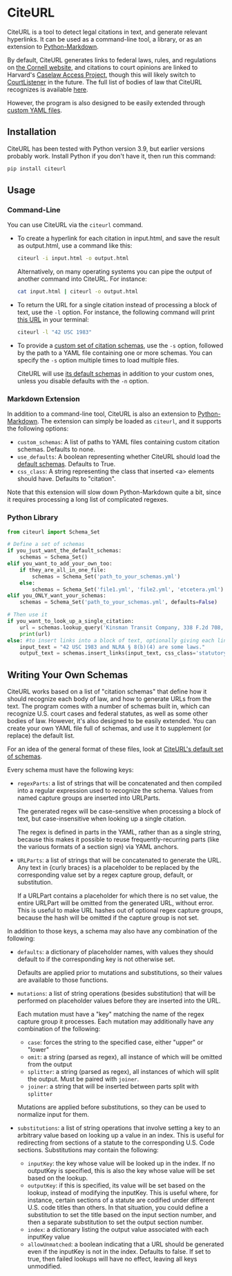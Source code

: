 # CiteURL

CiteURL is a tool to detect legal citations in text, and generate relevant hyperlinks. It can be used as a command-line tool, a library, or as an extension to [Python-Markdown](https://python-markdown.github.io/).

By default, CiteURL generates links to federal laws, rules, and regulations on [the Cornell website](https://www.law.cornell.edu), and citations to court opinions are linked to Harvard's [Caselaw Access Project](https://lil.law.harvard.edu/projects/caselaw-access-project/), though this will likely switch to [CourtListener](https://www.courtlistener.com/) in the future. The full list of bodies of law that CiteURL recognizes is available [here](https://github.com/raindrum/citeurl/blob/master/citeurl/default-schemas.yml).

However, the program is also designed to be easily extended through [custom YAML files](#writing-your-own-schemas).

## Installation

CiteURL has been tested with Python version 3.9, but earlier versions probably work. Install Python if you don't have it, then run this command:

```bash
pip install citeurl
```

## Usage

### Command-Line

You can use CiteURL via the `citeurl` command.

- To create a hyperlink for each citation in input.html, and save the result as output.html, use a command like this:

	```bash
	citeurl -i input.html -o output.html
	```

	Alternatively, on many operating systems you can pipe the output of another command into CiteURL. For instance:

	```bash
	cat input.html | citeurl -o output.html
	```

- To return the URL for a single citation instead of processing a block of text, use the `-l` option. For instance, the following command will print [this URL](https://www.law.cornell.edu/uscode/text/42/1983) in your terminal:

	```bash
	citeurl -l "42 USC 1983"
	```

- To provide a [custom set of citation schemas](#writing-your-own-schemas), use the `-s` option, followed by the path to a YAML file containing one or more schemas. You can specify the `-s` option multiple times to load multiple files.

	CiteURL will use [its default schemas](https://github.com/raindrum/citeurl/blob/master/citeurl/citation-schemas.yml) in addition to your custom ones, unless you disable defaults with the `-n` option.

### Markdown Extension

In addition to a command-line tool, CiteURL is also an extension to [Python-Markdown](https://python-markdown.github.io/). The extension can simply be loaded as `citeurl`, and it supports the following options:

- `custom_schemas`: A list of paths to YAML files containing custom citation schemas. Defaults to none.
- `use_defaults`: A boolean representing whether CiteURL should load the [default schemas](https://github.com/raindrum/citeurl/blob/master/citeurl/default-schemas.yml). Defaults to True.
- `css_class`: A string representing the class that inserted \<a> elements should have. Defaults to "citation".

Note that this extension will slow down Python-Markdown quite a bit, since it requires processing a long list of complicated regexes.

### Python Library

```python
from citeurl import Schema_Set

# Define a set of schemas
if you_just_want_the_default_schemas:
    schemas = Schema_Set()
elif you_want_to_add_your_own_too:
    if they_are_all_in_one_file:
        schemas = Schema_Set('path_to_your_schemas.yml')
    else:
        schemas = Schema_Set('file1.yml', 'file2.yml', 'etcetera.yml')
elif you_ONLY_want_your_schemas:
    schemas = Schema_Set('path_to_your_schemas.yml', defaults=False)

# Then use it
if you_want_to_look_up_a_single_citation:
    url = schemas.lookup_query('Kinsman Transit Company, 338 F.2d 708, 715 (1964)')
    print(url)
else: #to insert links into a block of text, optionally giving each link a specified CSS class:
    input_text = "42 USC 1983 and NLRA § 8(b)(4) are some laws."
    output_text = schemas.insert_links(input_text, css_class='statutory-citation')
```

## Writing Your Own Schemas

CiteURL works based on a list of "citation schemas" that define how it should recognize each body of law, and how to generate URLs from the text. The program comes with a number of schemas built in, which can recognize U.S. court cases and federal statutes, as well as some other bodies of law. However, it's also designed to be easily extended. You can create your own YAML file full of schemas, and use it to supplement (or replace) the default list.

For an idea of the general format of these files, look at [CiteURL's default set of schemas](https://github.com/raindrum/citeurl/blob/master/citeurl/default-schemas.yml).

Every schema must have the following keys:

- `regexParts`: a list of strings that will be concatenated and then compiled into a regular expression used to recognize the schema. Values from named capture groups are inserted into URLParts.

	The generated regex will be case-sensitive when processing a block of text, but case-insensitive when looking up a single citation.

	The regex is defined in parts in the YAML, rather than as a single string, because this makes it possible to reuse frequently-recurring parts (like the various formats of a section sign) via YAML anchors.

- `URLParts`: a list of strings that will be concatenated to generate the URL. Any text in {curly braces} is a placeholder to be replaced by the corresponding value set by a regex capture group, default, or substitution.

	If a URLPart contains a placeholder for which there is no set value, the entire URLPart will be omitted from the generated URL, without error. This is useful to make URL hashes out of optional regex capture groups, because the hash will be omitted if the capture group is not set.

In addition to those keys, a schema may also have any combination of the following:

- `defaults`: a dictionary of placeholder names, with values they should default to if the corresponding key is not otherwise set.

	Defaults are applied prior to mutations and substitutions, so their values are available to those functions.

- `mutations`: a list of string operations (besides substitution) that will be performed on placeholder values before they are inserted into the URL.

	Each mutation must have a "key" matching the name of the regex capture group it processes. Each mutation may additionally have any combination of the following:

	- `case`: forces the string to the specified case, either "upper" or "lower"
	- `omit`: a string (parsed as regex), all instance of which will be omitted from the output
	- `splitter`: a string (parsed as regex), all instances of which will split the output. Must be paired with `joiner`.
	- `joiner`: a string that will be inserted between parts split with `splitter`

	Mutations are applied before substitutions, so they can be used to normalize input for them.

- `substitutions`: a list of string operations that involve setting a key to an arbitrary value based on looking up a value in an index. This is useful for redirecting from sections of a statute to the corresponding U.S. Code sections. Substitutions may contain the following:

	- `inputKey`: the key whose value will be looked up in the index. If no outputKey is specified, this is also the key whose value will be set based on the lookup.
	- `outputKey`: if this is specified, its value will be set based on the lookup, instead of modifying the inputKey. This is useful where, for instance, certain sections of a statute are codified under different U.S. code titles than others. In that situation, you could define a substitution to set the title based on the input section number, and then a separate substitution to set the output section number.
	- `index`: a dictionary listing the output value associated with each inputKey value
	- `allowUnmatched`: a boolean indicating that a URL should be generated even if the inputKey is not in the index. Defaults to false. If set to true, then failed lookups will have no effect, leaving all keys unmodified. 